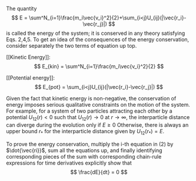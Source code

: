 The quantity 
$$
E = \sum^N_{i=1}\frac{m_i\vec{v_i}^2}{2}+\sum_{i<j}U_{ij}(|\vec{r_i}-\vec{r_j}|)
$$
is called the energy of the system; it is conserved in any theory satisfying Eqs. 2,4,5. To get an idea of the consequences of the energy conservation, consider separately the two terms of equation up top.

[[Kinetic Energy]]:
$$
E_{kin} = \sum^N_{i=1}\frac{m_i\vec{v_i}^2}{2}
$$

[[Potential energy]]:
$$
E_{pot} = \sum_{i<j}U_{ij}(|\vec{r_i}-\vec{r_j}|)
$$

Given the fact that kinetic energy is non-negative, the conservation of energy imposes serious qualitative constraints on the motion of the system. For example, for a system of two particles attracting each other by a potential $U_{12}(r)<0$ such that $U_{12}(r)\rightarrow 0$ at $r \rightarrow \infty$, the interparticle distance can diverge during the evolution only if $E \geq 0$ Otherwise, there is always an upper bound $r_*$ for the interparticle distance given by $U_{12}(r_*)=E$. 

To prove the energy conservation, multiply the i-th equation in (2) by $\dot{\vec{ri}}$, sum all the equations up, and finally identifying corresponding pieces of the sum with corresponding chain-rule expressions for time derivatives explicitly show that
$$
\frac{dE}{dt} = 0
$$

